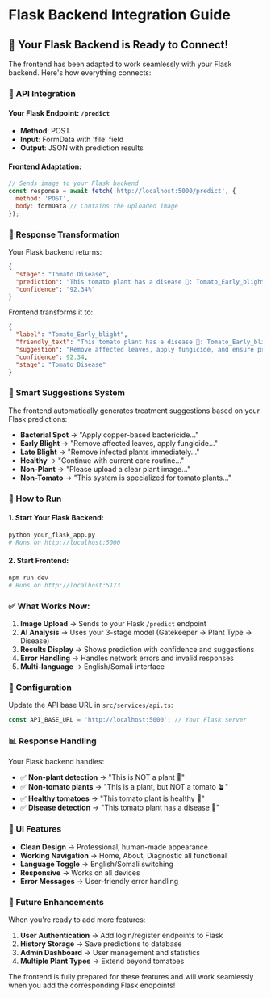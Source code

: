 # Flask Backend Integration Guide

## 🚀 Your Flask Backend is Ready to Connect!

The frontend has been adapted to work seamlessly with your Flask backend. Here's how everything connects:

### 📡 API Integration

#### **Your Flask Endpoint**: `/predict`
- **Method**: POST
- **Input**: FormData with 'file' field
- **Output**: JSON with prediction results

#### **Frontend Adaptation**:
```javascript
// Sends image to your Flask backend
const response = await fetch('http://localhost:5000/predict', {
  method: 'POST',
  body: formData // Contains the uploaded image
});
```

### 🔄 Response Transformation

Your Flask backend returns:
```json
{
  "stage": "Tomato Disease",
  "prediction": "This tomato plant has a disease 🦠: Tomato_Early_blight",
  "confidence": "92.34%"
}
```

Frontend transforms it to:
```json
{
  "label": "Tomato_Early_blight",
  "friendly_text": "This tomato plant has a disease 🦠: Tomato_Early_blight",
  "suggestion": "Remove affected leaves, apply fungicide, and ensure proper plant spacing...",
  "confidence": 92.34,
  "stage": "Tomato Disease"
}
```

### 🎯 Smart Suggestions System

The frontend automatically generates treatment suggestions based on your Flask predictions:

- **Bacterial Spot** → "Apply copper-based bactericide..."
- **Early Blight** → "Remove affected leaves, apply fungicide..."
- **Late Blight** → "Remove infected plants immediately..."
- **Healthy** → "Continue with current care routine..."
- **Non-Plant** → "Please upload a clear plant image..."
- **Non-Tomato** → "This system is specialized for tomato plants..."

### 🚀 How to Run

#### 1. Start Your Flask Backend:
```bash
python your_flask_app.py
# Runs on http://localhost:5000
```

#### 2. Start Frontend:
```bash
npm run dev
# Runs on http://localhost:5173
```

### ✅ What Works Now:

1. **Image Upload** → Sends to your Flask `/predict` endpoint
2. **AI Analysis** → Uses your 3-stage model (Gatekeeper → Plant Type → Disease)
3. **Results Display** → Shows prediction with confidence and suggestions
4. **Error Handling** → Handles network errors and invalid responses
5. **Multi-language** → English/Somali interface

### 🔧 Configuration

Update the API base URL in `src/services/api.ts`:
```javascript
const API_BASE_URL = 'http://localhost:5000'; // Your Flask server
```

### 📊 Response Handling

Your Flask backend handles:
- ✅ **Non-plant detection** → "This is NOT a plant 🌵"
- ✅ **Non-tomato plants** → "This is a plant, but NOT a tomato 🪴"
- ✅ **Healthy tomatoes** → "This tomato plant is healthy 🌿"
- ✅ **Disease detection** → "This tomato plant has a disease 🦠"

### 🎨 UI Features

- **Clean Design** → Professional, human-made appearance
- **Working Navigation** → Home, About, Diagnostic all functional
- **Language Toggle** → English/Somali switching
- **Responsive** → Works on all devices
- **Error Messages** → User-friendly error handling

### 🔮 Future Enhancements

When you're ready to add more features:
1. **User Authentication** → Add login/register endpoints to Flask
2. **History Storage** → Save predictions to database
3. **Admin Dashboard** → User management and statistics
4. **Multiple Plant Types** → Extend beyond tomatoes

The frontend is fully prepared for these features and will work seamlessly when you add the corresponding Flask endpoints!